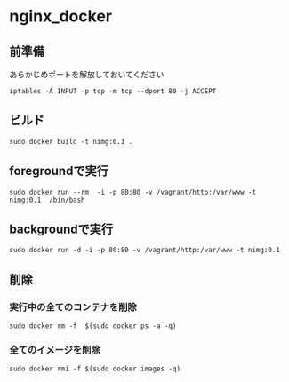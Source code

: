 # nginx_docker

## 前準備
あらかじめポートを解放しておいてください
```
iptables -A INPUT -p tcp -m tcp --dport 80 -j ACCEPT
```

## ビルド
```
sudo docker build -t nimg:0.1 .
```

## foregroundで実行
```
sudo docker run --rm  -i -p 80:80 -v /vagrant/http:/var/www -t nimg:0.1  /bin/bash
```

## backgroundで実行
```
sudo docker run -d -i -p 80:80 -v /vagrant/http:/var/www -t nimg:0.1
```

## 削除
### 実行中の全てのコンテナを削除
```
sudo docker rm -f  $(sudo docker ps -a -q)
```

### 全てのイメージを削除
```
sudo docker rmi -f $(sudo docker images -q)
```




